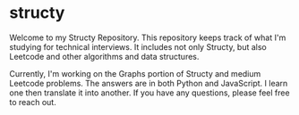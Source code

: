 # structy

Welcome to my Structy Repository. This repository keeps track of what I'm studying for technical interviews. It includes not only Structy, but also Leetcode and other algorithms and data structures.  

Currently, I'm working on the Graphs portion of Structy and medium Leetcode problems. The answers are in both Python and JavaScript. I learn one then translate it into another. If you have any questions, please feel free to reach out. 



